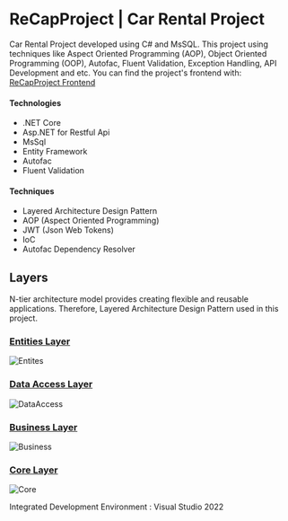 # ReCapProject | Car Rental Project

Car Rental Project developed using C# and MsSQL. This project using techniques like Aspect Oriented Programming (AOP), Object Oriented Programming (OOP), Autofac, Fluent Validation, Exception Handling, API Development and etc. 
You can find the project's frontend with: [ReCapProject Frontend](https://github.com/seymadonmez/recap-frontend)

#### Technologies
- .NET Core
- Asp.NET for Restful Api
- MsSql
- Entity Framework
- Autofac
- Fluent Validation

#### Techniques
- Layered Architecture Design Pattern
- AOP (Aspect Oriented Programming)
- JWT (Json Web Tokens)
- IoC 
- Autofac Dependency Resolver


## Layers
N-tier architecture model provides creating flexible and reusable applications. Therefore, Layered Architecture Design Pattern used in this project.

### [Entities Layer](https://github.com/huseyinafsin/ReCap-Angular)
![Entites](https://user-images.githubusercontent.com/77541232/115163081-c7fe8800-a0af-11eb-858b-09489bb74145.JPG)
<br/>

### [Data Access Layer](https://github.com/seymadonmez/ReCapProject/tree/master/DataAccess)
![DataAccess](https://user-images.githubusercontent.com/77541232/115163236-ae117500-a0b0-11eb-858a-893c8e509b98.JPG)
<br/>

### [Business Layer](https://github.com/seymadonmez/ReCapProject/tree/master/Business)
![Business](https://user-images.githubusercontent.com/77541232/115163264-e0bb6d80-a0b0-11eb-8e0d-b8864959a398.JPG)
<br/>

### [Core Layer](https://github.com/seymadonmez/ReCapProject/tree/master/Core)
![Core](https://user-images.githubusercontent.com/77541232/115163286-fcbf0f00-a0b0-11eb-94c0-37c03cf9ce58.JPG)



Integrated Development Environment : Visual Studio 2022
